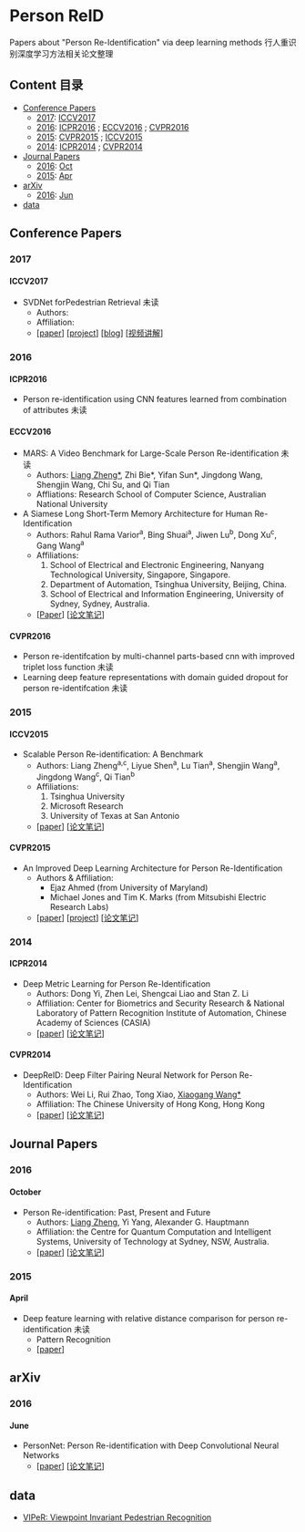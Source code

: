 # Person ReID
Papers about "Person Re-Identification" via deep learning methods 行人重识别深度学习方法相关论文整理
## Content 目录
* [Conference Papers](#conference-papers)
  * [2017](#2017): [ICCV2017](#iccv2017)
  * [2016](#2016): [ICPR2016](#icpr2016) ; [ECCV2016](#eccv2016) ; [CVPR2016](#cvpr2016)
  * [2015](#2015): [CVPR2015](#cvpr2015) ; [ICCV2015](#iccv2015)
  * [2014](#2014): [ICPR2014](#icpr2014) ; [CVPR2014](#cvpr2014)
* [Journal Papers](#journal-papers)
  * [2016](#2016): [Oct](#october)
  * [2015](#2015): [Apr](#april)
* [arXiv](#arxiv)
  * [2016](#2016): [Jun](#june)
* [data](#data)
## Conference Papers
### 2017
#### ICCV2017
* SVDNet forPedestrian Retrieval 未读 
  * Authors:
  * Affiliation:
  * [[paper](https://arxiv.org/pdf/1703.05693.pdf)] [[project]()] [[blog]()] [[视频讲解](http://www.mooc.ai/open/course/381#nav-tabs)]
### 2016
#### ICPR2016
* Person re-identification using CNN features learned from combination of attributes 未读
#### ECCV2016
* MARS: A Video Benchmark for Large-Scale Person Re-identification 未读
  * Authors: [Liang Zheng*](http://www.liangzheng.com.cn/), Zhi Bie*, Yifan Sun*, Jingdong Wang, Shengjin Wang, Chi Su, and Qi Tian
  * Affliations: Research School of Computer Science, Australian National University
* A Siamese Long Short-Term Memory Architecture for Human Re-Identification
  * Authors: Rahul Rama Varior<sup>a</sup>, Bing Shuai<sup>a</sup>, Jiwen Lu<sup>b</sup>, Dong Xu<sup>c</sup>, Gang Wang<sup>a</sup>
  * Affiliations: 
    1. School of Electrical and Electronic Engineering, Nanyang Technological University, Singapore, Singapore.
    2. Department of Automation, Tsinghua University, Beijing, China.
    3. School of Electrical and Information Engineering, University of Sydney, Sydney, Australia.  
  * [[Paper](https://arxiv.org/abs/1607.08381)] [[论文笔记](https://www.cnblogs.com/xiaoaoran/p/10958956.html)]
#### CVPR2016
* Person re-identifcation by multi-channel parts-based cnn with improved triplet loss function 未读
* Learning deep feature representations with domain guided dropout for person re-identifcation 未读
### 2015
#### ICCV2015
* Scalable Person Re-identification: A Benchmark
  * Authors: Liang Zheng<sup>a,c</sup>, Liyue Shen<sup>a</sup>, Lu Tian<sup>a</sup>, Shengjin Wang<sup>a</sup>, Jingdong Wang<sup>c</sup>, Qi Tian<sup>b</sup>
  * Affiliations: 
    1. Tsinghua University  
    2. Microsoft Research  
    3. University of Texas at San Antonio
  * [[paper](http://openaccess.thecvf.com/content_iccv_2015/papers/Zheng_Scalable_Person_Re-Identification_ICCV_2015_paper.pdf)] [[论文笔记](https://www.cnblogs.com/xiaoaoran/p/10908299.html)] 
#### CVPR2015
* An Improved Deep Learning Architecture for Person Re-Identification
  * Authors & Affiliation:  
    * Ejaz Ahmed (from University of Maryland)  
    * Michael Jones and Tim K. Marks (from Mitsubishi Electric Research Labs)
  * [[paper](http://openaccess.thecvf.com/content_cvpr_2015/papers/Ahmed_An_Improved_Deep_2015_CVPR_paper.pdf)] [[project](https://github.com/Ning-Ding/Implementation-CVPR2015-CNN-for-ReID)] [[论文笔记](https://www.cnblogs.com/xiaoaoran/p/10878396.html)]
### 2014
#### ICPR2014
* Deep Metric Learning for Person Re-Identification
  * Authors: Dong Yi, Zhen Lei, Shengcai Liao and Stan Z. Li
  * Affiliation: Center for Biometrics and Security Research & National Laboratory of Pattern Recognition Institute of Automation, Chinese Academy of Sciences (CASIA)
  * [[paper](http://www.cbsr.ia.ac.cn/users/zlei/papers/ICPR2014/Yi-ICPR-14.pdf)] [[论文笔记](https://www.cnblogs.com/xiaoaoran/p/10835146.html)]
#### CVPR2014
* DeepReID: Deep Filter Pairing Neural Network for Person Re-Identification
  * Authors: Wei Li, Rui Zhao, Tong Xiao, [Xiaogang Wang*](http://www.ee.cuhk.edu.hk/~xgwang/)
  * Affiliation: The Chinese University of Hong Kong, Hong Kong
  * [[paper](http://openaccess.thecvf.com/content_cvpr_2014/papers/Li_DeepReID_Deep_Filter_2014_CVPR_paper.pdf)] [[论文笔记](https://www.cnblogs.com/xiaoaoran/p/10845793.html)]
## Journal Papers
### 2016
#### October
* Person Re-identification: Past, Present and Future
  * Authors: [Liang Zheng](http://www.liangzheng.com.cn/), Yi Yang, Alexander G. Hauptmann
  * Affiliation: the Centre for Quantum Computation and Intelligent Systems, University of Technology at Sydney, NSW, Australia.
  * [[paper](https://arxiv.org/abs/1610.02984)] [[论文笔记](https://www.cnblogs.com/xiaoaoran/p/10826916.html)]
### 2015
#### April
* Deep feature learning with relative distance comparison for person re-identification 未读
  * Pattern Recognition
  * [[paper](https://arxiv.org/pdf/1512.03622.pdf)]
## arXiv
### 2016
#### June
* PersonNet: Person Re-identification with Deep Convolutional Neural Networks
  * [[paper](https://arxiv.org/abs/1601.07255)] [[论文笔记](https://www.cnblogs.com/xiaoaoran/p/10940045.html)]
## data 
* [VIPeR: Viewpoint Invariant Pedestrian Recognition](https://vision.soe.ucsc.edu/node/178/)

